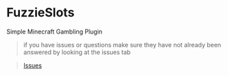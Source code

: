 # FuzzieSlots
Simple Minecraft Gambling Plugin

> if you have issues or questions make sure they have not already been answered by looking at the issues tab

> [Issues](https://github.com/fuzziejaxer/FuzzieSlots/issues)
